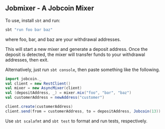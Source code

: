 ## Jobmixer - A Jobcoin Mixer

To use, install `sbt` and run:

```bash
sbt "run foo bar baz"
```

where foo, bar, and baz are your withdrawal addresses.

This will start a new mixer and generate a deposit address.  Once the
deposit is detected, the mixer will transfer funds to your withdrawal
addresses, then exit.

Alternatively, just run `sbt console`, then paste something like the following.

```scala
import jobcoin._
val client = new RestClient()
val mixer = new AsyncMixer(client)
val (depositAddress, _) = mixer.mix("foo", "bar", "baz")
val customerAddress = newAddress("customer")

client.create(customerAddress)
client.send(from = customerAddress, to = depositAddress, Jobcoin(13))
```

Use `sbt scalafmt` and `sbt test` to format and run tests, respectively.
